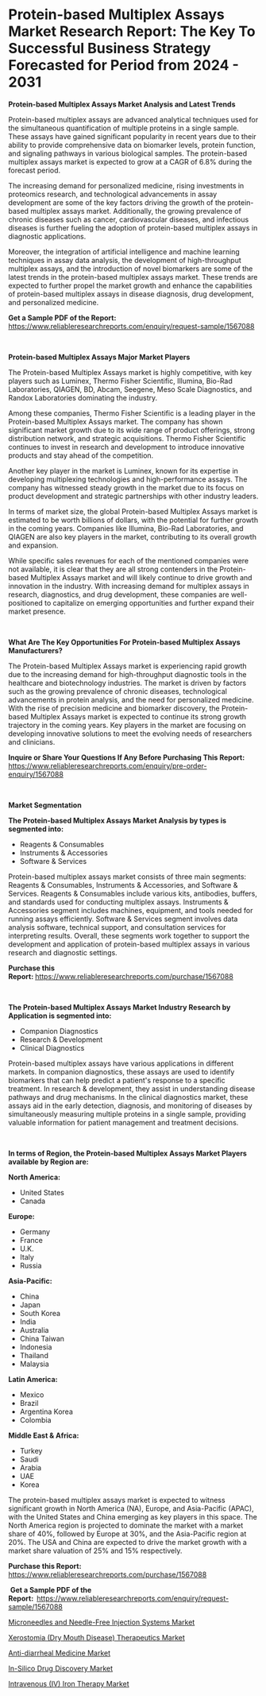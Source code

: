 <p><h1>Protein-based Multiplex Assays Market Research Report: The Key To Successful Business Strategy Forecasted for Period from 2024 - 2031</h1></p><p><strong>Protein-based Multiplex Assays Market Analysis and Latest Trends</strong></p>
<p><p>Protein-based multiplex assays are advanced analytical techniques used for the simultaneous quantification of multiple proteins in a single sample. These assays have gained significant popularity in recent years due to their ability to provide comprehensive data on biomarker levels, protein function, and signaling pathways in various biological samples. The protein-based multiplex assays market is expected to grow at a CAGR of 6.8% during the forecast period.</p><p>The increasing demand for personalized medicine, rising investments in proteomics research, and technological advancements in assay development are some of the key factors driving the growth of the protein-based multiplex assays market. Additionally, the growing prevalence of chronic diseases such as cancer, cardiovascular diseases, and infectious diseases is further fueling the adoption of protein-based multiplex assays in diagnostic applications.</p><p>Moreover, the integration of artificial intelligence and machine learning techniques in assay data analysis, the development of high-throughput multiplex assays, and the introduction of novel biomarkers are some of the latest trends in the protein-based multiplex assays market. These trends are expected to further propel the market growth and enhance the capabilities of protein-based multiplex assays in disease diagnosis, drug development, and personalized medicine.</p></p>
<p><strong>Get a Sample PDF of the Report:&nbsp;</strong> <a href="https://www.reliableresearchreports.com/enquiry/request-sample/1567088">https://www.reliableresearchreports.com/enquiry/request-sample/1567088</a></p>
<p>&nbsp;</p>
<p><strong>Protein-based Multiplex Assays Major Market Players</strong></p>
<p><p>The Protein-based Multiplex Assays market is highly competitive, with key players such as Luminex, Thermo Fisher Scientific, Illumina, Bio-Rad Laboratories, QIAGEN, BD, Abcam, Seegene, Meso Scale Diagnostics, and Randox Laboratories dominating the industry. </p><p>Among these companies, Thermo Fisher Scientific is a leading player in the Protein-based Multiplex Assays market. The company has shown significant market growth due to its wide range of product offerings, strong distribution network, and strategic acquisitions. Thermo Fisher Scientific continues to invest in research and development to introduce innovative products and stay ahead of the competition.</p><p>Another key player in the market is Luminex, known for its expertise in developing multiplexing technologies and high-performance assays. The company has witnessed steady growth in the market due to its focus on product development and strategic partnerships with other industry leaders.</p><p>In terms of market size, the global Protein-based Multiplex Assays market is estimated to be worth billions of dollars, with the potential for further growth in the coming years. Companies like Illumina, Bio-Rad Laboratories, and QIAGEN are also key players in the market, contributing to its overall growth and expansion.</p><p>While specific sales revenues for each of the mentioned companies were not available, it is clear that they are all strong contenders in the Protein-based Multiplex Assays market and will likely continue to drive growth and innovation in the industry. With increasing demand for multiplex assays in research, diagnostics, and drug development, these companies are well-positioned to capitalize on emerging opportunities and further expand their market presence.</p></p>
<p>&nbsp;</p>
<p><strong>What Are The Key Opportunities For Protein-based Multiplex Assays Manufacturers?</strong></p>
<p><p>The Protein-based Multiplex Assays market is experiencing rapid growth due to the increasing demand for high-throughput diagnostic tools in the healthcare and biotechnology industries. The market is driven by factors such as the growing prevalence of chronic diseases, technological advancements in protein analysis, and the need for personalized medicine. With the rise of precision medicine and biomarker discovery, the Protein-based Multiplex Assays market is expected to continue its strong growth trajectory in the coming years. Key players in the market are focusing on developing innovative solutions to meet the evolving needs of researchers and clinicians.</p></p>
<p><strong>Inquire or Share Your Questions If Any Before Purchasing This Report:</strong> <a href="https://www.reliableresearchreports.com/enquiry/pre-order-enquiry/1567088">https://www.reliableresearchreports.com/enquiry/pre-order-enquiry/1567088</a></p>
<p>&nbsp;</p>
<p><strong>Market Segmentation</strong></p>
<p><strong>The Protein-based Multiplex Assays Market Analysis by types is segmented into:</strong></p>
<p><ul><li>Reagents & Consumables</li><li>Instruments & Accessories</li><li>Software & Services</li></ul></p>
<p><p>Protein-based multiplex assays market consists of three main segments: Reagents & Consumables, Instruments & Accessories, and Software & Services. Reagents & Consumables include various kits, antibodies, buffers, and standards used for conducting multiplex assays. Instruments & Accessories segment includes machines, equipment, and tools needed for running assays efficiently. Software & Services segment involves data analysis software, technical support, and consultation services for interpreting results. Overall, these segments work together to support the development and application of protein-based multiplex assays in various research and diagnostic settings.</p></p>
<p><strong>Purchase this Report:&nbsp;</strong><a href="https://www.reliableresearchreports.com/purchase/1567088">https://www.reliableresearchreports.com/purchase/1567088</a></p>
<p>&nbsp;</p>
<p><strong>The Protein-based Multiplex Assays Market Industry Research by Application is segmented into:</strong></p>
<p><ul><li>Companion Diagnostics</li><li>Research & Development</li><li>Clinical Diagnostics</li></ul></p>
<p><p>Protein-based multiplex assays have various applications in different markets. In companion diagnostics, these assays are used to identify biomarkers that can help predict a patient's response to a specific treatment. In research & development, they assist in understanding disease pathways and drug mechanisms. In the clinical diagnostics market, these assays aid in the early detection, diagnosis, and monitoring of diseases by simultaneously measuring multiple proteins in a single sample, providing valuable information for patient management and treatment decisions.</p></p>
<p>&nbsp;</p>
<p><strong>In terms of Region, the Protein-based Multiplex Assays Market Players available by Region are:</strong></p>
<p>
    <p> <strong> North America: </strong>
        <ul>
            <li>United States</li>
            <li>Canada</li>
        </ul>
        </p> 
    <p> <strong> Europe: </strong>
        <ul>
            <li>Germany</li>
            <li>France</li>
            <li>U.K.</li>
            <li>Italy</li>
            <li>Russia</li>
        </ul>
        </p> 
    <p> <strong> Asia-Pacific: </strong>
        <ul>
            <li>China</li>
            <li>Japan</li>
            <li>South Korea</li>
            <li>India</li>
            <li>Australia</li>
            <li>China Taiwan</li>
            <li>Indonesia</li>
            <li>Thailand</li>
            <li>Malaysia</li>
        </ul>
        </p> 
    <p> <strong> Latin America: </strong>
        <ul>
            <li>Mexico</li>
            <li>Brazil</li>
            <li>Argentina Korea</li>
            <li>Colombia</li>
        </ul>
        </p> 
    <p> <strong> Middle East & Africa: </strong>
        <ul>
            <li>Turkey</li>
            <li>Saudi</li>
            <li>Arabia</li>
            <li>UAE</li>
            <li>Korea</li>
        </ul>
    </p>
    </p>
<p><p>The protein-based multiplex assays market is expected to witness significant growth in North America (NA), Europe, and Asia-Pacific (APAC), with the United States and China emerging as key players in this space. The North America region is projected to dominate the market with a market share of 40%, followed by Europe at 30%, and the Asia-Pacific region at 20%. The USA and China are expected to drive the market growth with a market share valuation of 25% and 15% respectively.</p></p>
<p><strong>Purchase this Report: </strong><a href="https://www.reliableresearchreports.com/purchase/1567088">https://www.reliableresearchreports.com/purchase/1567088</a></p>
<p>&nbsp;<strong>Get a Sample PDF of the Report:&nbsp;&nbsp;</strong><a href="https://www.reliableresearchreports.com/enquiry/request-sample/1567088">https://www.reliableresearchreports.com/enquiry/request-sample/1567088</a></p>
<p><strong></strong></p>
<p><p><a href="https://medium.com/@leliajewess/microneedles-and-needle-free-injection-systems-market-furnishes-information-on-market-share-market-cb1eb9e55c8a">Microneedles and Needle-Free Injection Systems Market</a></p><p><a href="https://medium.com/@josueherzog/xerostomia-dry-mouth-disease-therapeutics-market-insights-into-market-cagr-market-trends-and-fa1401635854">Xerostomia (Dry Mouth Disease) Therapeutics Market</a></p><p><a href="https://medium.com/@mariliehowe/anti-diarrheal-medicine-market-competitive-analysis-market-trends-and-forecast-to-2031-a32c208bc575">Anti-diarrheal Medicine Market</a></p><p><a href="https://medium.com/@mariliehowe/in-silico-drug-discovery-market-exploring-market-share-market-trends-and-future-growth-30ab43ef4c8c">In-Silico Drug Discovery Market</a></p><p><a href="https://medium.com/@leliajewess/intravenous-iv-iron-therapy-market-report-reveals-the-latest-trends-and-growth-opportunities-of-ff6bd038940c">Intravenous (IV) Iron Therapy Market</a></p></p>